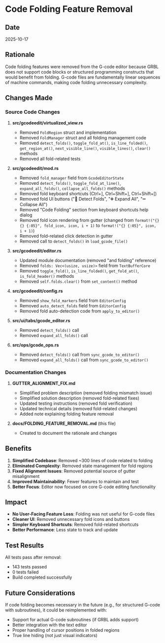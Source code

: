 # Code Folding Feature Removal

## Date
2025-10-17

## Rationale
Code folding features were removed from the G-code editor because GRBL does not support code blocks or structured programming constructs that would benefit from folding. G-code files are fundamentally linear sequences of machine commands, making code folding unnecessary complexity.

## Changes Made

### Source Code Changes

1. **src/gcodeedit/virtualized_view.rs**
   - Removed `FoldRegion` struct and implementation
   - Removed `FoldManager` struct and all folding management code
   - Removed `detect_folds()`, `toggle_fold_at()`, `is_line_folded()`, `get_region_at()`, `next_visible_line()`, `visible_lines()`, `clear()` methods
   - Removed all fold-related tests

2. **src/gcodeedit/mod.rs**
   - Removed `fold_manager` field from `GcodeEditorState`
   - Removed `detect_folds()`, `toggle_fold_at_line()`, `expand_all_folds()`, `collapse_all_folds()` methods
   - Removed fold keyboard shortcuts (Ctrl+], Ctrl+Shift+], Ctrl+Shift+[)
   - Removed fold UI buttons ("📁 Detect Folds", "➕ Expand All", "➖ Collapse All")
   - Removed "Code Folding" section from keyboard shortcuts help dialog
   - Removed fold icon rendering from gutter (changed from `format!("{}{} {:05}", fold_icon, icon, i + 1)` to `format!("{} {:05}", icon, i + 1)`)
   - Removed fold-related click detection in gutter
   - Removed call to `detect_folds()` in `load_gcode_file()`

3. **src/gcodeedit/editor.rs**
   - Updated module documentation (removed "and folding" reference)
   - Removed `folds: Vec<(usize, usize)>` field from `TextBufferCore`
   - Removed `toggle_fold()`, `is_line_folded()`, `get_fold_at()`, `is_fold_header()` methods
   - Removed `self.folds.clear()` from `set_content()` method

4. **src/gcodeedit/config.rs**
   - Removed `show_fold_markers` field from `EditorConfig`
   - Removed `auto_detect_folds` field from `EditorConfig`
   - Removed fold auto-detection code from `apply_to_editor()`

5. **src/ui/tabs/gcode_editor.rs**
   - Removed `detect_folds()` call
   - Removed `expand_all_folds()` call

6. **src/ops/gcode_ops.rs**
   - Removed `detect_folds()` call from `sync_gcode_to_editor()`
   - Removed `expand_all_folds()` call from `sync_gcode_to_editor()`

### Documentation Changes

1. **GUTTER_ALIGNMENT_FIX.md**
   - Simplified problem description (removed folding mismatch issue)
   - Simplified solution description (removed fold-related fixes)
   - Updated testing instructions (removed fold verification)
   - Updated technical details (removed fold-related changes)
   - Added note explaining folding feature removal

2. **docs/FOLDING_FEATURE_REMOVAL.md** (this file)
   - Created to document the rationale and changes

## Benefits

1. **Simplified Codebase**: Removed ~300 lines of code related to folding
2. **Eliminated Complexity**: Removed state management for fold regions
3. **Fixed Alignment Issues**: Removed potential source of gutter misalignment
4. **Improved Maintainability**: Fewer features to maintain and test
5. **Better Focus**: Editor now focused on core G-code editing functionality

## Impact

- **No User-Facing Feature Loss**: Folding was not useful for G-code files
- **Cleaner UI**: Removed unnecessary fold icons and buttons
- **Simpler Keyboard Shortcuts**: Removed fold-related shortcuts
- **Better Performance**: Less state to track and update

## Test Results

All tests pass after removal:
- 143 tests passed
- 0 tests failed
- Build completed successfully

## Future Considerations

If code folding becomes necessary in the future (e.g., for structured G-code with subroutines), it could be reimplemented with:
- Support for actual G-code subroutines (if GRBL adds support)
- Better integration with the text editor
- Proper handling of cursor positions in folded regions
- True line hiding (not just visual indicators)
